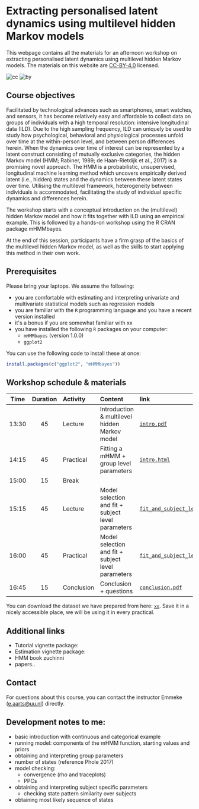 # Extracting personalised latent dynamics using multilevel hidden Markov models
This webpage contains all the materials for an afternoon workshop on extracting personalised latent dynamics using multilevel hidden Markov models. The materials on this website are [CC-BY-4.0](https://creativecommons.org/licenses/by/4.0/) licensed.

![cc](https://mirrors.creativecommons.org/presskit/icons/cc.svg) ![by](https://mirrors.creativecommons.org/presskit/icons/by.svg)


## Course objectives

Facilitated by technological advances such as smartphones, smart watches, and sensors, it has become relatively easy and affordable to collect data on groups of individuals with a high temporal resolution: intensive longitudinal data (ILD). Due to the high sampling frequency, ILD can uniquely be used to study how psychological, behavioral and physiological processes unfold over time at the within-person level, and between person differences herein. When the dynamics over time of interest can be represented by a latent construct consisting of mutually exclusive categories, the hidden Markov model (HMM; Rabiner, 1989; de Haan-Rietdijk et al., 2017) is a promising novel approach. The HMM is a probabilistic, unsupervised, longitudinal machine learning method which uncovers empirically derived latent (i.e., hidden) states and the dynamics between these latent states over time. Utilising the multilevel framework, heterogeneity between individuals is accommodated, facilitating the study of individual specific dynamics and differences herein.

The workshop starts with a conceptual introduction on the (multilevel) hidden Markov model and how it fits together with ILD using an empirical example. This is followed by a hands-on workshop using the R CRAN package mHMMbayes. 

At the end of this session, participants have a firm grasp of the basics of the multilevel hidden Markov model, as well as the skills to start applying this method in their own work.


## Prerequisites

Please bring your laptops. We assume the following:

- you are comfortable with estimating and interpreting univariate and multivariate statistical models such as regression models
- you are familiar with the `R` programming language and you have a recent version installed
- it's a bonus if you are somewhat familiar with xx
- you have installed the following `R` packages on your computer:
  - `mHMMbayes` (version 1.0.0)
  - `ggplot2`

You can use the following code to install these at once:
```r
install.packages(c("ggplot2", "mHMMbayes"))
```
  

## Workshop schedule & materials

| Time  | Duration | Activity     | Content                                            | link |
| :---: | :------: | :----------- | :------------------------------------------------- | :--- |
| 13:30 | 45       | Lecture      | Introduction & multilevel hidden Markov model      | [`intro.pdf`](./lectures/01_introduction/intro.pdf) |
| 14:15 | 45       | Practical    | Fitting a mHMM + group level parameters            | [`intro.html`](./practicals/01_introduction/intro.html) |
| 15:00 | 15       | Break        |                                                    |      |
| 15:15 | 45       | Lecture      | Model selection and fit + subject level parameters | [`fit_and_subject_level.pdf`](./lectures/02_fit_and_subject_level/fit_and_subject_level.pdf) |
| 16:00 | 45       | Practical    | Model selection and fit + subject level parameters | [`fit_and_subject_level.html`](./practicals/02_fit_and_subject_level/fit_and_subject_level.html) |
| 16:45 | 15       | Conclusion   | Conclusion + questions                             |  [`conclusion.pdf`](./lectures/03_discussion/discussion.pdf)    |

You can download the dataset we have prepared from here: [`xx`](./data/xx.rds). Save it in a nicely accessible place, we will be using it in every practical.


## Additional links

- Tutorial vignette package: 
- Estimation vignette package: 
- HMM book zuchinni
- papers.. 


## Contact

For questions about this course, you can contact the instructor Emmeke ([e.aarts@uu.nl](mailto:e.aarts@uu.nl)) directly. 

## Development notes to me: 
- basic introduction with continuous and categorical example 
- running model: components of the mHMM function, starting values and priors  
- obtaining and interpreting group parameters 
- number of states (reference Phole 2017)
- model checking: 
    - convergence (rho and traceplots)
    - PPCs 
- obtaining and interpreting subject specific parameters 
    - checking state pattern similarity over subjects  
- obtaining most likely sequence of states



    

